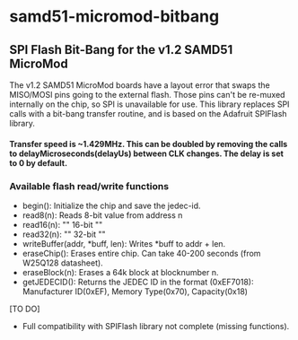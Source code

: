 # samd51-micromod-bitbang
## SPI Flash Bit-Bang for the v1.2 SAMD51 MicroMod

The v1.2 SAMD51 MicroMod boards have a layout error that
swaps the MISO/MOSI pins going to the external flash.
Those pins can't be re-muxed internally on the chip,
so SPI is unavailable for use. This library replaces
SPI calls with a bit-bang transfer routine, and is based
on the Adafruit SPIFlash library.

#### Transfer speed is ~1.429MHz. This can be doubled by removing the calls to delayMicroseconds(delayUs) between CLK changes. The delay is set to 0 by default.

### Available flash read/write functions
- begin(): Initialize the chip and save the jedec-id.
- read8(n): Reads 8-bit value from address n
- read16(n): "" 16-bit ""
- read32(n): "" 32-bit ""
- writeBuffer(addr, *buff, len): Writes *buff to addr + len.
- eraseChip(): Erases entire chip. Can take 40-200 seconds (from W25Q128 datasheet).
- eraseBlock(n): Erases a 64k block at blocknumber n.
- getJEDECID(): Returns the JEDEC ID in the format (0xEF7018): Manufacturer ID(0xEF), Memory Type(0x70), Capacity(0x18)

[TO DO]
- Full compatibility with SPIFlash library not complete (missing functions).
